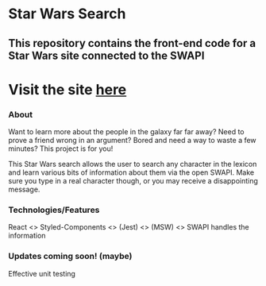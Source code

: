 # Star Wars Search

## This repository contains the front-end code for a Star Wars site connected to the SWAPI

# Visit the site [here](https://trisboyd.github.io/starwars/)

### About
Want to learn more about the people in the galaxy far far away?  Need to prove a friend wrong in an argument? Bored and need a way to waste a few minutes?
This project is for you!

This Star Wars search allows the user to search any character in the lexicon and learn various bits of information about them via the open SWAPI.  Make sure you type in a real character though, or you may receive a disappointing message.

### Technologies/Features

React <>
Styled-Components <>
(Jest) <>
(MSW) <>
SWAPI handles the information

### Updates coming soon! (maybe)
Effective unit testing

